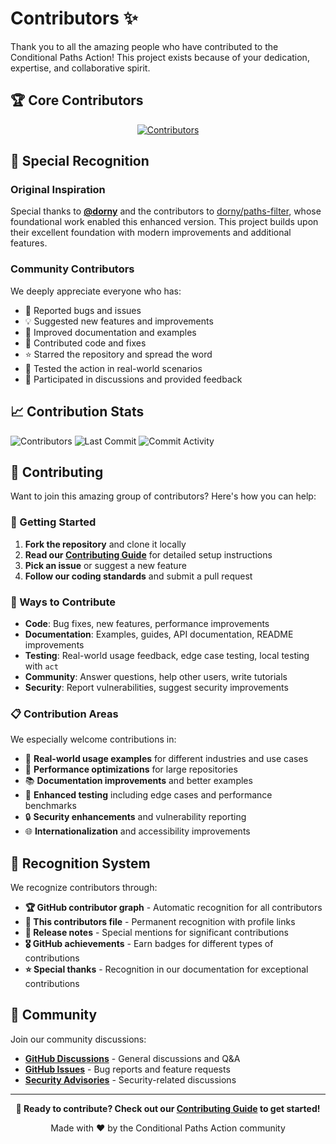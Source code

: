 # Contributors ✨

Thank you to all the amazing people who have contributed to the Conditional Paths Action! This project exists because of your dedication, expertise, and collaborative spirit.

## 🏆 Core Contributors

<div align="center">

<!-- This section is automatically updated by contrib.rocks -->
<a href="https://github.com/santosr2/conditional-paths-action/graphs/contributors">
  <img src="https://contrib.rocks/image?repo=santosr2/conditional-paths-action&max=100&columns=10" alt="Contributors" />
</a>

</div>

## 🙏 Special Recognition

### Original Inspiration
Special thanks to [**@dorny**](https://github.com/dorny) and the contributors to [dorny/paths-filter](https://github.com/dorny/paths-filter), whose foundational work enabled this enhanced version. This project builds upon their excellent foundation with modern improvements and additional features.

### Community Contributors
We deeply appreciate everyone who has:
- 🐛 Reported bugs and issues
- 💡 Suggested new features and improvements
- 📖 Improved documentation and examples
- 🔧 Contributed code and fixes
- ⭐ Starred the repository and spread the word
- 🧪 Tested the action in real-world scenarios
- 💬 Participated in discussions and provided feedback

## 📈 Contribution Stats

<!-- GitHub stats widgets -->
![Contributors](https://img.shields.io/github/contributors/santosr2/conditional-paths-action)
![Last Commit](https://img.shields.io/github/last-commit/santosr2/conditional-paths-action)
![Commit Activity](https://img.shields.io/github/commit-activity/m/santosr2/conditional-paths-action)

## 🌟 Contributing

Want to join this amazing group of contributors? Here's how you can help:

### 🚀 Getting Started
1. **Fork the repository** and clone it locally
2. **Read our [Contributing Guide](CONTRIBUTING.md)** for detailed setup instructions
3. **Pick an issue** or suggest a new feature
4. **Follow our coding standards** and submit a pull request

### 🎯 Ways to Contribute
- **Code**: Bug fixes, new features, performance improvements
- **Documentation**: Examples, guides, API documentation, README improvements
- **Testing**: Real-world usage feedback, edge case testing, local testing with `act`
- **Community**: Answer questions, help other users, write tutorials
- **Security**: Report vulnerabilities, suggest security improvements

### 📋 Contribution Areas
We especially welcome contributions in:
- 🏢 **Real-world usage examples** for different industries and use cases
- 🔧 **Performance optimizations** for large repositories
- 📚 **Documentation improvements** and better examples
- 🧪 **Enhanced testing** including edge cases and performance benchmarks
- 🔒 **Security enhancements** and vulnerability reporting
- 🌐 **Internationalization** and accessibility improvements

## 🏅 Recognition System

We recognize contributors through:
- **🏆 GitHub contributor graph** - Automatic recognition for all contributors
- **📜 This contributors file** - Permanent recognition with profile links
- **📰 Release notes** - Special mentions for significant contributions
- **🎖️ GitHub achievements** - Earn badges for different types of contributions
- **⭐ Special thanks** - Recognition in our documentation for exceptional contributions

## 💬 Community

Join our community discussions:
- **[GitHub Discussions](https://github.com/santosr2/conditional-paths-action/discussions)** - General discussions and Q&A
- **[GitHub Issues](https://github.com/santosr2/conditional-paths-action/issues)** - Bug reports and feature requests
- **[Security Advisories](https://github.com/santosr2/conditional-paths-action/security/advisories)** - Security-related discussions

---

<div align="center">

**🚀 Ready to contribute? Check out our [Contributing Guide](CONTRIBUTING.md) to get started!**

Made with ❤️ by the Conditional Paths Action community

</div>
